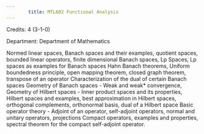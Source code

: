 ```yaml
---
        title: MTL602 Functional Analysis
---
```

Credits: 4 (3-1-0)

Department: Department of Mathematics

Normed linear spaces, Banach spaces and their examples, quotient spaces, bounded linear operators, finite dimensional Banach spaces, Lp Spaces, Lp spaces as examples for Banach spaces Hahn Banach theorems, Uniform boundedness principle, open mapping theorem, closed graph theorem, transpose of an operator Characterization of the dual of certain Banach spaces Geometry of Banach spaces - Weak and weak* convergence, Geometry of Hilbert spaces - Inner product spaces and its properties, Hilbert spaces and examples, best approximation in Hilbert spaces, orthogonal complements, orthonormal basis, dual of a Hilbert space Basic operator theory - Adjoint of an operator, self-adjoint operators, normal and unitary operators, projections Compact operators, examples and properties, spectral theorem for the compact self-adjoint operator.